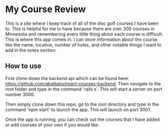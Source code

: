 # My Course Review

This is a site where I keep track of all of the disc golf courses I have been to. This is helpful for me to have because there are over 300 courses in Minnesota and remembering every little thing about each course is difficult. This is where this app comes in. I can store information about the course like the name, location, number of holes, and other notable things I want to add in the notes section.

## How to use

First clone down the backend api which can be found here: https://github.com/abattalov/react-courses-backend. Then navigate to the root folder and type in the command 'rails s'. This will start a server on port number 3000.

Then simply clone down this repo, go to the root directory and type in the command 'npm start' to launch the app. This will launch on port 3001.

Once the app is running, you can check out the courses that I have added or add courses of your own if you would like.




